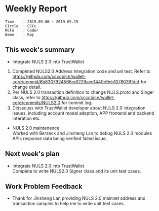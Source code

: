 # Weekly Report 
```
Time    : 2019.09.06 ~ 2019.09.19
Circle	: CCCc
Role    : Coder
Name    : Ray
```
## This week's summary

- Integrate NULS 2.0 into TrustWallet
1. Completed NULS2.0 Address Integration code and uni test. Refer to https://github.com/ccccbjcn/wallet-core/commit/6b8307924568cdf229aee1440e9eb1078039fdcf for change detail.
2. Per NULS 2.0 transaction definition to change NULS.proto and Singer class, refer to https://github.com/ccccbjcn/wallet-core/commits/NULS2.0 for commit log.
3. Didsscuss with TrustWallet developer about NULS 2.0 integration issues, including account model adaption, APP frontend and backend interation etc.

- NULS 2.0 maintenance  
Worked with Berzeck and Jinsheng Lan to debug NULS 2.0 modules APIs response data being verified failed issue.

## Next week's plan
- Integrate NULS 2.0 into TrustWallet  
Complete to write NULS2.0 Signer class and its unit test cases.


## Work Problem Feedback

- Thank for Jinsheng Lan providing NULS 2.0 mainnet address and transaction samples to help me to write unit test cases.

